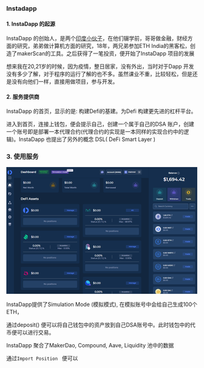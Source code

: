 ### Instadapp 



#### 1. InstaDapp 的起源

InstaDapp 的创始人，是两个[印度小伙子](https://twitter.com/sowmay_jain)，在他们辍学前，哥哥做金融，财经方面的研究，弟弟做计算机方面的研究，18年，两兄弟参加ETH India的黑客松，创造了makerScan的工具。之后获得了一笔投资，便开始了InstaDapp 项目的发展

想来我在20,21岁的时候，因为疫情，整日居家，没有外出，当时对于Dapp 开发没有多少了解，对于程序的运行了解的也不多。虽然课业不重，比较轻松，但是还是没有向他们一样，直接用做项目，参与开发。



#### 2. 服务提供商

InstaDapp 的首页，显示的是: 构建Defi的基建。为Defi 构建更先进的杠杆平台。

进入到首页，连接上钱包，便会提示自己，创建一个属于自己的DSA 账户，创建一个账号即是部署一本代理合约(代理合约的实现是一本同样的实现合约中的逻辑)。InstaDapp 也提出了另外的概念 DSL( DeFi Smart Layer ) 





### 3. 使用服务

<img src="image/11-01.png" style="zoom:50%;" />

InstaDapp提供了Simulation Mode (模拟模式), 在模拟账号中会给自己生成100个ETH，

通过deposit() 便可以将自己钱包中的资产放到自己DSA账号中。此时钱包中的代币便可以进行交易。



InstaDapp 聚合了MakerDao, Compound, Aave, Liquidity 池中的数据

通过`Import Position ` 便可以



